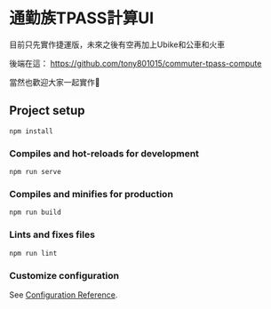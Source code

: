 # 通勤族TPASS計算UI

目前只先實作捷運版，未來之後有空再加上Ubike和公車和火車

後端在這：
https://github.com/tony801015/commuter-tpass-compute

當然也歡迎大家一起實作🤣

## Project setup
```
npm install
```

### Compiles and hot-reloads for development
```
npm run serve
```

### Compiles and minifies for production
```
npm run build
```

### Lints and fixes files
```
npm run lint
```

### Customize configuration
See [Configuration Reference](https://cli.vuejs.org/config/).
